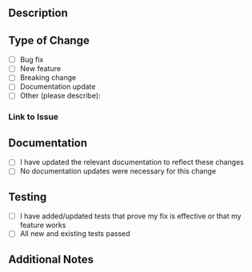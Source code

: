 ## Description

<!-- Provide a brief description of the changes in this PR -->

## Type of Change

<!-- Mark the appropriate option(s) with an 'x' -->

- [ ] Bug fix
- [ ] New feature
- [ ] Breaking change
- [ ] Documentation update
- [ ] Other (please describe):

### Link to Issue

<!-- Provide a link to the Github issue if applicable -->

## Documentation

<!-- Mark the following checklist with an 'x' to confirm -->

- [ ] I have updated the relevant documentation to reflect these changes
- [ ] No documentation updates were necessary for this change

## Testing

<!-- Describe the testing you have performed -->

- [ ] I have added/updated tests that prove my fix is effective or that my feature works
- [ ] All new and existing tests passed

## Additional Notes

<!-- Add any additional information that reviewers should know -->
